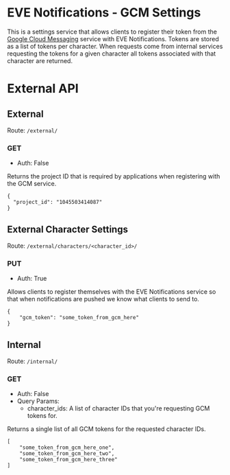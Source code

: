 # EVE Notifications - GCM Settings
This is a settings service that allows clients to register their token from the
[Google Cloud Messaging](https://developers.google.com/cloud-messaging/) service
with EVE Notifications. Tokens are stored as a list of tokens per character.
When requests come from internal services requesting the tokens for a given
character all tokens associated with that character are returned.

# External API

## External
Route: ``/external/``

### GET
* Auth: False

Returns the project ID that is required by applications when registering with
the GCM service.

```
{
  "project_id": "1045503414087"
}
```

## External Character Settings
Route: ``/external/characters/<character_id>/``

### PUT
* Auth: True

Allows clients to register themselves with the EVE Notifications service so that
when notifications are pushed we know what clients to send to.

```
{
    "gcm_token": "some_token_from_gcm_here"
}
```

## Internal
Route: ```/internal/```

### GET
* Auth: False
* Query Params:
  * character_ids: A list of character IDs that you're requesting GCM tokens for.

Returns a single list of all GCM tokens for the requested character IDs.

```
[
    "some_token_from_gcm_here_one",
    "some_token_from_gcm_here_two",
    "some_token_from_gcm_here_three"
]
```
